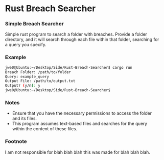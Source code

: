 # Rust Breach Searcher

### Simple Breach Searcher

Simple rust program to search a folder with breaches. Provide a folder directory, and it will search through each file within that folder, searching for a query you specify.

### Example

```bash
jwe0@Ubuntu:~/Desktop/Side/Rust-Breach-Searcher$ cargo run
Breach Folder: /path/to/folder
Query: example_query
Output File: /path/to/output.txt
Output? (y/n): y
jwe0@Ubuntu:~/Desktop/Side/Rust-Breach-Searcher$ 

```

### Notes

- Ensure that you have the necessary permissions to access the folder and its files.
- This program assumes text-based files and searches for the query within the content of these files.


### Footnote
I am not responsible for blah blah blah this was made for blah blah blah.